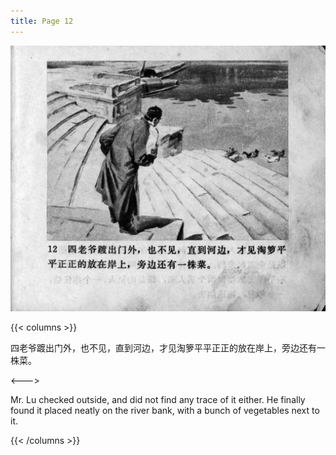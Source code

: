 ```yaml
---
title: Page 12
---
```


![zhufu panel](./../../images/zhufu/seifert0772_zf_0017_012.jpg)

{{< columns >}}

四老爷踱出门外，也不见，直到河边，才见淘箩平平正正的放在岸上，旁边还有一株菜。

<--->

Mr. Lu checked outside, and did not find any trace of it either. He finally found it placed neatly on the river bank, with a bunch of vegetables next to it.

{{< /columns >}}
